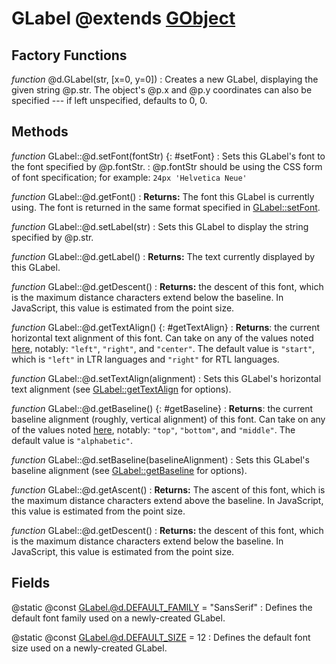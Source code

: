 GLabel @extends [GObject](../gobject.md)
=======

Factory Functions
------------------
*function* @d.GLabel(str, [x=0, y=0])
:   Creates a new GLabel, displaying the given string @p.str. The object's
    @p.x and @p.y coordinates can also be specified --- if left unspecified, defaults
    to 0, 0.

Methods
--------

*function* GLabel::@d.setFont(fontStr)     {: #setFont}
:   Sets this GLabel's font to the font specified by @p.fontStr.
:   @p.fontStr should be using the CSS form of font specification; for example: `24px 'Helvetica Neue'`

*function* GLabel::@d.getFont()
:   **Returns:** The font this GLabel is currently using. The font is
    returned in the same format specified in [GLabel::setFont](#setFont).

*function* GLabel::@d.setLabel(str)
:   Sets this GLabel to display the string specified by @p.str.

*function* GLabel::@d.getLabel()
:   **Returns:** The text currently displayed by this GLabel.

*function* GLabel::@d.getDescent()
:   **Returns:** the descent of this font, which is the maximum distance characters
    extend below the baseline.  In JavaScript, this value is estimated from the point size.

*function* GLabel::@d.getTextAlign()     {: #getTextAlign}
:   **Returns**: the current horizontal text alignment of this font. Can take on
    any of the values noted [here](https://developer.mozilla.org/en-US/docs/Web/API/CanvasRenderingContext2D/textAlign#value),
    notably: `"left"`, `"right"`, and `"center"`. The default value is `"start"`,
    which is `"left"` in LTR languages and `"right"` for RTL languages.

*function* GLabel::@d.setTextAlign(alignment)
:   Sets this GLabel's horizontal text alignment (see [GLabel::getTextAlign](#getTextAlign) for options).

*function* GLabel::@d.getBaseline()     {: #getBaseline}
:   **Returns**: the current baseline alignment (roughly, vertical alignment) of this font. Can take on
    any of the values noted [here](https://developer.mozilla.org/en-US/docs/Web/API/CanvasRenderingContext2D/textBaseline#value),
    notably: `"top"`, `"bottom"`, and `"middle"`. The default value is `"alphabetic"`.

*function* GLabel::@d.setBaseline(baselineAlignment)
:   Sets this GLabel's baseline alignment (see [GLabel::getBaseline](#getBaseline) for options).

*function* GLabel::@d.getAscent()
:   **Returns:** The ascent of this font, which is the maximum distance characters 
    extend above the baseline.  In JavaScript, this value is estimated from
    the point size.

*function* GLabel::@d.getDescent()
:   **Returns:** the descent of this font, which is the maximum distance characters
    extend below the baseline.  In JavaScript, this value is estimated from the point size.

Fields
-------

@static @const GLabel.@d.DEFAULT_FAMILY = "SansSerif"
:   Defines the default font family used on a newly-created GLabel.

@static @const GLabel.@d.DEFAULT_SIZE = 12
:   Defines the default font size used on a newly-created GLabel.